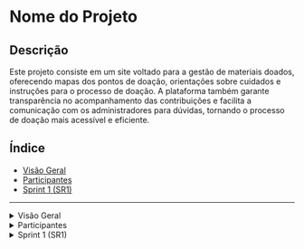 # Nome do Projeto

## Descrição
Este projeto consiste em um site voltado para a gestão de materiais doados, oferecendo mapas dos pontos de doação, orientações sobre cuidados e instruções para o processo de doação. A plataforma também garante transparência no acompanhamento das contribuições e facilita a comunicação com os administradores para dúvidas, tornando o processo de doação mais acessível e eficiente.

## Índice
- [Visão Geral](#visao-geral)
- [Participantes](#participantes)
- [Sprint 1 (SR1)](#sprint-1-sr1)

---

<details>
  <summary>Visão Geral</summary>
  
  Este projeto visa facilitar a gestão de doações de materiais, oferecendo uma interface intuitiva e um acompanhamento transparente para os usuários.
</details>

<details>
  <summary>Participantes</summary>
  
  1. **Ana Maria Brito** - ambcbm@cesar.school
  2. **Fabiana Coelho Souza Leão** - fcsls@cesar.school
  3. **Irvin Amilcar** - iafbs@cesar.school
  4. **Joana** - jfps@cesar.school
  5. **João Pedro** - jpmb@cesar.school
  6. **Julia Maria Teixeira** - jmst@cesar.school
  7. **Lucas Calabria** - lvc@cesar.school
  8. **Lucas Rodrigues** - lrc@cesar.school
  9. **Luiz Felipe Andreto** - lfan@cesar.school
  10. **Nana** - mfs5@cesar.school
  11. **Vítor César** - vcsa@cesar.school
</details>

<details>
  <summary>Sprint 1 (SR1)</summary>

  ### 1. Histórias do Usuário
  As cinco histórias do usuário identificadas para esta sprint podem ser acessadas no documento a seguir:
  
  - [Documento com as Histórias de Usuário](#)
  
  ### 2. Histórias Implementadas
  As duas histórias do usuário que foram implementadas nesta sprint podem ser acessadas no documento a seguir:
  
  - [Documento com as Histórias Implementadas](#)
  
  ### 3. Protótipo de Baixa Fidelidade e Screencast
  Um protótipo de baixa fidelidade foi desenvolvido para validar o fluxo inicial da aplicação. Abaixo está o link para o protótipo e um screencast demonstrando seu uso.
  
  - [Link para o protótipo](#)
  - [Link para o screencast](#)
  
  ### 4. Diagrama de Atividades
  O diagrama de atividades descrevendo o fluxo do sistema foi incluído abaixo. Ele apresenta o processo desde a doação até o acompanhamento das contribuições pelos administradores.
  
  - [Diagrama de Atividades](#)
  
  ### 5. Issue/Bug Tracker Atualizado
  O issue/bug tracker foi mantido atualizado no GitHub, e abaixo está um print de tela demonstrando o rastreamento de bugs e progresso do projeto.
  
  - ![Issue Tracker](#)
  
  ### 6. Deployment em Produção
  As histórias de usuário implementadas foram publicadas em produção no Azure. Seguem o link e as instruções para acessar o sistema, além de um screencast com uma demonstração de uso.
  
  - [Link para o sistema em produção no Azure](#)
  - [Screencast de uso do sistema](#)
  
  ### 7. Programação em Par
  A técnica de programação em par foi utilizada durante o desenvolvimento das funcionalidades. A experiência foi positiva, permitindo maior compartilhamento de conhecimento e agilidade na resolução de problemas.
  
</details>
